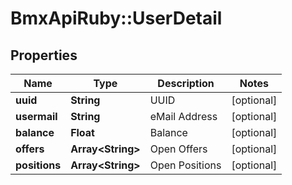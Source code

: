 # BmxApiRuby::UserDetail

## Properties
Name | Type | Description | Notes
------------ | ------------- | ------------- | -------------
**uuid** | **String** | UUID | [optional] 
**usermail** | **String** | eMail Address | [optional] 
**balance** | **Float** | Balance | [optional] 
**offers** | **Array&lt;String&gt;** | Open Offers | [optional] 
**positions** | **Array&lt;String&gt;** | Open Positions | [optional] 


